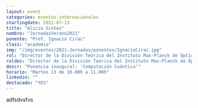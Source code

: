 ```yaml
---
layout: event
categories: eventos-internacionales
startingdate: 2021-07-13
title: "Alicia Sintes"
nombre: "JornadasVerano2021"
ponente: "Prof. Ignacio Cirac"
class: "academia"
img: "/img/eventos/2021-Jornadas/ponentes/IgnacioCirac.jpg"
rol: "Director de la División Teórica del Instituto Max-Planck de Óptica Cuántica, Premio Wolf y Medalla de Oro de la RSEF"
roldes: "Director de la División Teórica del Instituto Max-Planck de Óptica Cuántica & Premio Wolf"
descr: "Ponencia inaugural: 'Computación Cuántica'"
horario: "Martes 13 de 10.00h a 11.00h"
linkedin: ""
destacado: "YES"
---
```

adfsdvsfvs
